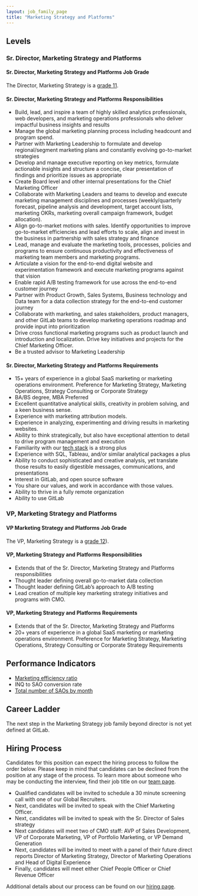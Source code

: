 ```yaml
---
layout: job_family_page
title: "Marketing Strategy and Platforms"
---
```


## Levels

### Sr. Director, Marketing Strategy and Platforms

#### Sr. Director, Marketing Strategy and Platforms Job Grade

The Director, Marketing Strategy is a [grade 11](/handbook/total-rewards/compensation/compensation-calculator/#gitlab-job-grades).

#### Sr. Director, Marketing Strategy and Platforms Responsibilities

- Build, lead, and inspire a team of highly skilled analytics professionals, web developers, and marketing operations professionals who deliver impactful business insights and results
- Manage the global marketing planning process including headcount and program spend.
- Partner with Marketing Leadership to formulate and develop regional/segment marketing plans and constantly evolving go-to-market strategies
- Develop and manage executive reporting on key metrics, formulate actionable insights and structure a concise, clear presentation of findings and prioritize issues as appropriate
- Create Board level and other internal presentations for the Chief Marketing Officer
- Collaborate with Marketing Leaders and teams to develop and execute marketing management disciplines and processes (weekly/quarterly forecast, pipeline analysis and development, target account lists, marketing OKRs, marketing overall campaign framework, budget allocation).
- Align go-to-market motions with sales. Identify opportunities to improve go-to-market efficiencies and lead efforts to scale, align and invest in the business in partnership with sales strategy and finance
- Lead, manage and evaluate the marketing tools, processes, policies and programs to ensure continuous productivity and effectiveness of marketing team members and marketing programs.
- Articulate a vision for the end-to-end digital website and experimentation framework and execute marketing programs against that vision
- Enable rapid A/B testing framework for use across the end-to-end customer journey
- Partner with Product Growth, Sales Systems, Business technology and Data team for a data collection strategy for the end-to-end customer journey
- Collaborate with marketing, and sales stakeholders, product managers, and other GitLab teams to develop marketing operations roadmap and provide input into prioritization
- Drive cross functional marketing programs such as product launch and introduction and localization. Drive key initiatives and projects for the Chief Marketing Officer.
- Be a trusted advisor to Marketing Leadership

#### Sr. Director, Marketing Strategy and Platforms Requirements

- 15+ years of experience in a global SaaS marketing or marketing operations environment. Preference for Marketing Strategy, Marketing Operations, Strategy Consulting or Corporate Strategy
- BA/BS degree, MBA Preferred
- Excellent quantitative analytical skills, creativity in problem solving, and a keen business sense.
- Experience with marketing attribution models.
- Experience in analyzing, experimenting and driving results in marketing websites.
- Ability to think strategically, but also have exceptional attention to detail to drive program management and execution
- Familiarity with our [tech stack](/handbook/marketing/marketing-operations/#-tech-stack) is a strong plus
- Experience with SQL, Tableau, and/or similar analytical packages a plus
- Ability to conduct sophisticated and creative analysis, yet translate those results to easily digestible messages, communications, and presentations
- Interest in GitLab, and open source software
- You share our values, and work in accordance with those values.
- Ability to thrive in a fully remote organization
- Ability to use GitLab

### VP, Marketing Strategy and Platforms

#### VP Marketing Strategy and Platforms Job Grade

The VP, Marketing Strategy is a [grade 12](/handbook/total-rewards/compensation/compensation-calculator/#gitlab-job-grades)).

#### VP, Marketing Strategy and Platforms Responsibilities

- Extends that of the Sr. Director, Marketing Strategy and Platforms responsibilities
- Thought leader defining overall go-to-market data collection
- Thought leader defining GitLab’s approach to A/B testing
- Lead creation of multiple key marketing strategy initiatives and programs with CMO.

#### VP, Marketing Strategy and Platforms Requirements

- Extends that of the  Sr. Director, Marketing Strategy and Platforms
- 20+ years of experience in a global SaaS marketing or marketing operations environment. Preference for Marketing Strategy, Marketing Operations, Strategy Consulting or Corporate Strategy
Requirements

## Performance Indicators

- [Marketing efficiency ratio](/handbook/marketing/performance-indicators/#marketing-efficiency-ratio)
- INQ to SAO conversion rate
- [Total number of SAOs by month](/handbook/marketing/performance-indicators/#total-number-of-mqls-by-month)

## Career Ladder

The next step in the Marketing Strategy job family beyond director is not yet defined at GitLab.

## Hiring Process

Candidates for this position can expect the hiring process to follow the order below. Please keep in mind that candidates can be declined from the position at any stage of the process. To learn more about someone who may be conducting the interview, find their job title on our [team page](https://about.gitlab.com/company/team/).

- Qualified candidates will be invited to schedule a 30 minute screening call with one of our Global Recruiters.
- Next, candidates will be invited to speak with the Chief Marketing Officer.
- Next, candidates will be invited to speak with the Sr. Director of Sales strategy
- Next candidates will meet two of CMO staff: AVP of Sales Development, VP of Corporate Marketing, VP of Portfolio Marketing, or VP Demand Generation
- Next, candidates will be invited to meet with a panel of their future direct reports Director of Marketing Strategy, Director of Marketing Operations and Head of Digital Experience
- Finally, candidates will meet either Chief People Officer or Chief Revenue Officer

Additional details about our process can be found on our [hiring page](/handbook/hiring/).
